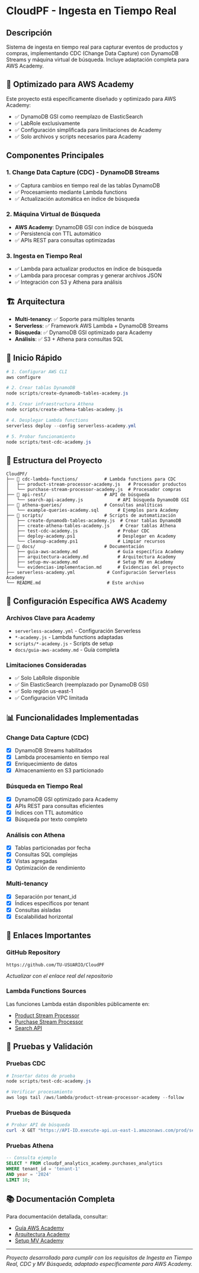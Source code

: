 # CloudPF - Ingesta en Tiempo Real

## Descripción
Sistema de ingesta en tiempo real para capturar eventos de productos y compras, implementando CDC (Change Data Capture) con DynamoDB Streams y máquina virtual de búsqueda. Incluye adaptación completa para AWS Academy.

## 🎯 Optimizado para AWS Academy

Este proyecto está específicamente diseñado y optimizado para AWS Academy:
- ✅ DynamoDB GSI como reemplazo de ElasticSearch
- ✅ LabRole exclusivamente
- ✅ Configuración simplificada para limitaciones de Academy
- ✅ Solo archivos y scripts necesarios para Academy

## Componentes Principales

### 1. Change Data Capture (CDC) - DynamoDB Streams
- ✅ Captura cambios en tiempo real de las tablas DynamoDB
- ✅ Procesamiento mediante Lambda functions
- ✅ Actualización automática en índice de búsqueda

### 2. Máquina Virtual de Búsqueda
- **AWS Academy**: DynamoDB GSI con índice de búsqueda
- ✅ Persistencia con TTL automático
- ✅ APIs REST para consultas optimizadas

### 3. Ingesta en Tiempo Real
- ✅ Lambda para actualizar productos en índice de búsqueda
- ✅ Lambda para procesar compras y generar archivos JSON
- ✅ Integración con S3 y Athena para análisis

## 🏗️ Arquitectura
- **Multi-tenancy**: ✅ Soporte para múltiples tenants
- **Serverless**: ✅ Framework AWS Lambda + DynamoDB Streams
- **Búsqueda**: ✅ DynamoDB GSI optimizado para Academy
- **Análisis**: ✅ S3 + Athena para consultas SQL

## 🚀 Inicio Rápido

```powershell
# 1. Configurar AWS CLI
aws configure

# 2. Crear tablas DynamoDB
node scripts/create-dynamodb-tables-academy.js

# 3. Crear infraestructura Athena
node scripts/create-athena-tables-academy.js

# 4. Desplegar Lambda functions
serverless deploy --config serverless-academy.yml

# 5. Probar funcionamiento
node scripts/test-cdc-academy.js
```

## 📁 Estructura del Proyecto

```
CloudPF/
├── 📂 cdc-lambda-functions/          # Lambda functions para CDC
│   ├── product-stream-processor-academy.js   # Procesador productos
│   └── purchase-stream-processor-academy.js  # Procesador compras
├── 📂 api-rest/                      # API de búsqueda
│   └── search-api-academy.js             # API búsqueda DynamoDB GSI
├── 📂 athena-queries/                # Consultas analíticas
│   └── example-queries-academy.sql       # Ejemplos para Academy
├── 📂 scripts/                       # Scripts de automatización
│   ├── create-dynamodb-tables-academy.js  # Crear tablas DynamoDB
│   ├── create-athena-tables-academy.js    # Crear tablas Athena
│   ├── test-cdc-academy.js               # Probar CDC
│   ├── deploy-academy.ps1                # Desplegar en Academy
│   └── cleanup-academy.ps1               # Limpiar recursos
├── 📂 docs/                          # Documentación
│   ├── guia-aws-academy.md               # Guía específica Academy
│   ├── arquitectura-academy.md           # Arquitectura Academy
│   ├── setup-mv-academy.md               # Setup MV en Academy
│   └── evidencias-implementacion.md      # Evidencias del proyecto
├── serverless-academy.yml            # Configuración Serverless Academy
└── README.md                         # Este archivo
```

## 🔧 Configuración Específica AWS Academy

### Archivos Clave para Academy
- `serverless-academy.yml` - Configuración Serverless
- `*-academy.js` - Lambda functions adaptadas
- `scripts/*-academy.js` - Scripts de setup
- `docs/guia-aws-academy.md` - Guía completa

### Limitaciones Consideradas
- ✅ Solo LabRole disponible
- ✅ Sin ElasticSearch (reemplazado por DynamoDB GSI)
- ✅ Solo región us-east-1
- ✅ Configuración VPC limitada

## 📊 Funcionalidades Implementadas

### Change Data Capture (CDC)
- [x] DynamoDB Streams habilitados
- [x] Lambda procesamiento en tiempo real
- [x] Enriquecimiento de datos
- [x] Almacenamiento en S3 particionado

### Búsqueda en Tiempo Real
- [x] DynamoDB GSI optimizado para Academy
- [x] APIs REST para consultas eficientes
- [x] Índices con TTL automático
- [x] Búsqueda por texto completo

### Análisis con Athena
- [x] Tablas particionadas por fecha
- [x] Consultas SQL complejas
- [x] Vistas agregadas
- [x] Optimización de rendimiento

### Multi-tenancy
- [x] Separación por tenant_id
- [x] Índices específicos por tenant
- [x] Consultas aisladas
- [x] Escalabilidad horizontal

## 🔗 Enlaces Importantes

### GitHub Repository
```
https://github.com/TU-USUARIO/CloudPF
```
*Actualizar con el enlace real del repositorio*

### Lambda Functions Sources
Las funciones Lambda están disponibles públicamente en:
- [Product Stream Processor](https://github.com/TU-USUARIO/CloudPF/blob/main/cdc-lambda-functions/product-stream-processor-academy.js)
- [Purchase Stream Processor](https://github.com/TU-USUARIO/CloudPF/blob/main/cdc-lambda-functions/purchase-stream-processor-academy.js)
- [Search API](https://github.com/TU-USUARIO/CloudPF/blob/main/api-rest/search-api-academy.js)

## 🧪 Pruebas y Validación

### Pruebas CDC
```powershell
# Insertar datos de prueba
node scripts/test-cdc-academy.js

# Verificar procesamiento
aws logs tail /aws/lambda/product-stream-processor-academy --follow
```

### Pruebas de Búsqueda
```powershell
# Probar API de búsqueda
curl -X GET "https://API-ID.execute-api.us-east-1.amazonaws.com/prod/search?q=laptop&tenant_id=tenant-1"
```

### Pruebas Athena
```sql
-- Consulta ejemplo
SELECT * FROM cloudpf_analytics_academy.purchases_analytics 
WHERE tenant_id = 'tenant-1' 
AND year = '2024' 
LIMIT 10;
```

## 📚 Documentación Completa

Para documentación detallada, consultar:
- [Guía AWS Academy](docs/guia-aws-academy.md)
- [Arquitectura Academy](docs/arquitectura-academy.md)
- [Setup MV Academy](docs/setup-mv-academy.md)

---

*Proyecto desarrollado para cumplir con los requisitos de Ingesta en Tiempo Real, CDC y MV Búsqueda, adaptado específicamente para AWS Academy.*